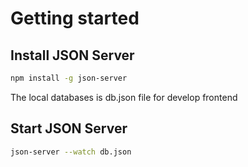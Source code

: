 # Getting started

## Install JSON Server

```sh
npm install -g json-server
```

The local databases is db.json file for develop frontend

## Start JSON Server

```sh
json-server --watch db.json
```
